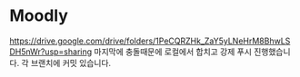 # Moodly

https://drive.google.com/drive/folders/1PeCQRZHk_ZaY5yLNeHrM8BhwLSDH5nWr?usp=sharing
마지막에 충돌때문에 로컬에서 합치고 강제 푸시 진행했습니다. 각 브랜치에 커밋 있습니다.
